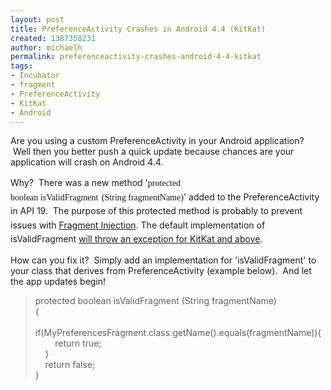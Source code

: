 ```yaml
---
layout: post
title: PreferenceActivity Crashes in Android 4.4 (KitKat)
created: 1387358231
author: michaelh
permalink: preferenceactivity-crashes-android-4-4-kitkat
tags:
- Incubator
- fragment
- PreferenceActivity
- KitKat
- Android
---
```

<p>Are you using a custom&nbsp;PreferenceActivity&nbsp;in your Android application? &nbsp;Well then you better push a quick update because chances are your application will crash on Android 4.4.</p>

<p><span style="line-height: 1.6em;">Why? &nbsp;There was a new method &#39;</span><span style="font-family:georgia,serif;"><span class="normal">protected boolean&nbsp;</span><span class="sympad" style="margin-right: 2px;">isValidFragment</span>&nbsp;</span><span class="normal"><span style="font-family:georgia,serif;">(String&nbsp;fragmentName)</span>&#39;&nbsp;</span><span style="line-height: 1.6em;">added to the&nbsp;PreferenceActivity in API 19. &nbsp;The purpose of this protected method is probably to prevent issues with <a href="http://securityintelligence.com/new-vulnerability-android-framework-fragment-injection/#">Fragment Injection</a>. The default implementation of isValidFragment <a href="http://developer.android.com/reference/android/preference/PreferenceActivity.html#isValidFragment(java.lang.String)">will throw an exception for KitKat and above</a>.</span></p>

<p>How can you fix it? &nbsp;Simply add an implementation for &#39;isValidFragment&#39; to your class that derives from PreferenceActivity (example below). &nbsp;And let the app updates begin!</p>

<blockquote>
<p>protected boolean isValidFragment (String fragmentName)<br />
{<br />
&nbsp; &nbsp; if(MyPreferencesFragment.class.getName().equals(fragmentName)){<br />
&nbsp; &nbsp; &nbsp; &nbsp; return true;<br />
&nbsp; &nbsp; }<br />
&nbsp; &nbsp; return false;<br />
}</p>
</blockquote>

<p>&nbsp;</p>

